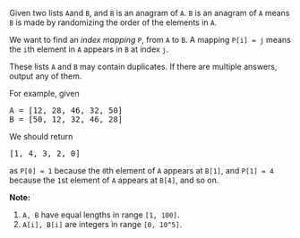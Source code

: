 <div><p>
Given two lists <code>A</code>and <code>B</code>, and <code>B</code> is an anagram of <code>A</code>. <code>B</code> is an anagram of <code>A</code> means <code>B</code> is made by randomizing the order of the elements in <code>A</code>.
</p><p>
We want to find an <i>index mapping</i> <code>P</code>, from <code>A</code> to <code>B</code>. A mapping <code>P[i] = j</code> means the <code>i</code>th element in <code>A</code> appears in <code>B</code> at index <code>j</code>.
</p><p>
These lists <code>A</code> and <code>B</code> may contain duplicates.  If there are multiple answers, output any of them.
</p>

<p>
For example, given
</p><pre>A = [12, 28, 46, 32, 50]
B = [50, 12, 32, 46, 28]
</pre>
<p></p>
We should return
<pre>[1, 4, 3, 2, 0]
</pre>
as <code>P[0] = 1</code> because the <code>0</code>th element of <code>A</code> appears at <code>B[1]</code>,
and <code>P[1] = 4</code> because the <code>1</code>st element of <code>A</code> appears at <code>B[4]</code>,
and so on.
<p></p>

<p><b>Note:</b></p><ol>
<li><code>A, B</code> have equal lengths in range <code>[1, 100]</code>.</li>
<li><code>A[i], B[i]</code> are integers in range <code>[0, 10^5]</code>.</li>
</ol><p></p></div>